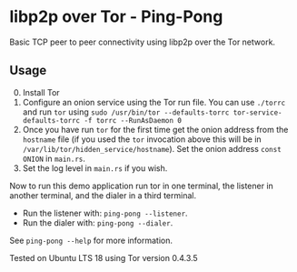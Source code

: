 # libp2p over Tor - Ping-Pong

Basic TCP peer to peer connectivity using libp2p over the Tor network.

## Usage

0. Install Tor
1. Configure an onion service using the Tor run file. You can use
`./torrc` and run `tor` using `sudo /usr/bin/tor --defaults-torrc tor-service-defaults-torrc -f torrc --RunAsDaemon 0`
2. Once you have run `tor` for the first time get the onion address
   from the `hostname` file (if you used the `tor` invocation above
   this will be in `/var/lib/tor/hidden_service/hostname`). Set the
   onion address `const ONION` in `main.rs`.
3. Set the log level in `main.rs` if you wish.

Now to run this demo application run tor in one terminal, the listener
in another terminal, and the dialer in a third terminal.

- Run the listener with: `ping-pong --listener`.
- Run the dialer with: `ping-pong --dialer`.

See `ping-pong --help` for more information.


Tested on Ubuntu LTS 18 using Tor version 0.4.3.5